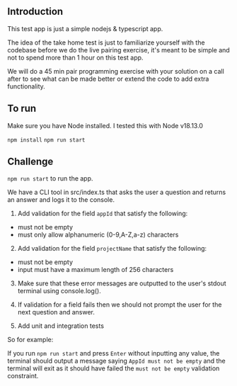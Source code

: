 ## Introduction

This test app is just a simple nodejs & typescript app.

The idea of the take home test is just to familiarize yourself with the codebase before we do the live pairing exercise, it's meant to be simple and not to spend more than 1 hour on this test app.

We will do a 45 min pair programming exercise with your solution on a call after to see what can be made better or extend the code to add extra functionality.

## To run
Make sure you have Node installed. I tested this with Node v18.13.0

`npm install`
`npm run start`

## Challenge

`npm run start` to run the app.

We have a CLI tool in src/index.ts that asks the user a question and returns an answer and logs it to the console.

1. Add validation for the field `appId` that satisfy the following:

- must not be empty
- must only allow alphanumeric (0-9,A-Z,a-z) characters

2. Add validation for the field `projectName` that satisfy the following:

- must not be empty
- input must have a maximum length of 256 characters

3. Make sure that these error messages are outputted to the user's stdout terminal using console.log().

4. If validation for a field fails then we should not prompt the user for the next question and answer.

5. Add unit and integration tests

So for example:

If you run `npm run start` and press `Enter` without inputting any value, the terminal should output a message saying `AppId must not be empty` and the terminal will exit as it should have failed the `must not be empty` validation constraint.